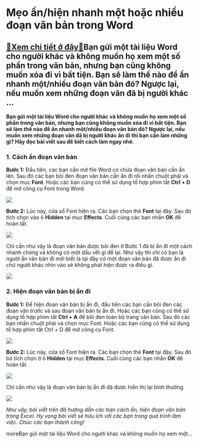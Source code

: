 Mẹo ẩn/hiện nhanh một hoặc nhiều đoạn văn bản trong Word
========================================================

[:gift:Xem chi tiết ở đây:gift:](https://hddtvn.com/meo-an-hien-nhanh-mot-hoac-nhieu-doan-van-ban-trong-word/)Bạn gửi một tài liệu Word cho người khác và không muốn họ xem một số phần trong văn bản, nhưng bạn cũng không muốn xóa đi vì bất tiện. Bạn sẽ làm thế nào để ẩn nhanh một/nhiều đoạn văn bản đó? Ngược lại, nếu muốn xem những đoạn văn đã bị người khác …
----------------------------------------------------------------------------------------------------------------------------------------------------------------------------------------------------------------------------------------------------------

**Bạn gửi một tài liệu Word cho người khác và không muốn họ xem một số phần trong văn bản, nhưng bạn cũng không muốn xóa đi vì bất tiện. Bạn sẽ làm thế nào để ẩn nhanh một/nhiều đoạn văn bản đó? Ngược lại, nếu muốn xem những đoạn văn đã bị người khác ẩn đi thì bạn cần làm những gì? Hãy đọc bài viết sau để biết cách làm ngay nhé.**


### 1. Cách ẩn đoạn văn bản


**Bước 1:** Đầu tiên, các bạn cần mở file Word có chứa đoạn văn bản cần ẩn lên. Sau đó các bạn bôi đen đoạn văn bản cần ẩn đi rồi nhấn chuột phải và chọn mục **Font**. Hoặc các bạn cũng có thể sử dụng tổ hợp phím tắt **Ctrl + D** để mở công cụ Font trong Word.


![](https://hddtvn.com/wp-content/uploads/2021/01/ZU1WRAB.png)


**Bước 2:** Lúc này, cửa sổ Font hiện ra. Các bạn chọn thẻ **Font** tại đây. Sau đó tích chọn vào ô **Hidden** tại mục **Effects**. Cuối cùng các bạn nhấn **OK** để hoàn tất.


![](https://hddtvn.com/wp-content/uploads/2021/01/aU96rnp.png)


Chỉ cần như vậy là đoạn văn bản được bôi đen ở Bước 1 đã bị ẩn đi một cách nhanh chóng và không có một dấu vết gì để lại. Như vậy thì chỉ có bạn là người ẩn văn bản đi mới biết là tại đây có một đoạn văn bản đã được ẩn đi chứ người khác nhìn vào sẽ không phát hiện được ra điều gì.


![](https://hddtvn.com/wp-content/uploads/2021/01/jih5Iea.png)


### 2. Hiện đoạn văn bản bị ẩn đi


**Bước 1:** Để hiện đoạn văn bản bị ẩn đi, đầu tiên các bạn cần bôi đen các đoạn văn trước và sau đoạn văn bản bị ẩn đi. Hoặc các bạn cũng có thể sử dụng tổ hợp phím tắt **Ctrl + A** để bôi đen toàn bộ trang văn bản. Sau đó các bạn nhấn chuột phải và chọn mục Font. Hoặc các bạn cũng có thể sử dụng tổ hợp phím tắt Ctrl + D để mở công cụ Font.


![](https://hddtvn.com/wp-content/uploads/2021/01/09OaCtj.png)


**Bước 2:** Lúc này, cửa sổ Font hiện ra. Các bạn chọn thẻ **Font** tại đây. Sau đó bỏ tích chọn ở ô **Hidden** tại mục **Effects**. Cuối cùng các bạn nhấn **OK** để hoàn tất.


![](https://hddtvn.com/wp-content/uploads/2021/01/R0Vvoxg.png)


Chỉ cần như vậy là đoạn văn bản bị ẩn đi đã được hiển thị lại bình thường.


[![](https://hddtvn.com/wp-content/uploads/2021/01/h1M1BZT.png)](https://hddtvn.com/wp-content/uploads/2021/01/h1M1BZT.png)


*Như vậy, bài viết trên đã hướng dẫn các bạn cách ẩn, hiện đoạn văn bản trong Excel. Hy vọng bài viết sẽ hữu ích với các bạn trong quá trình làm việc. Chúc các bạn thành công!*


moreBạn gửi một tài liệu Word cho người khác và không muốn họ xem một…

